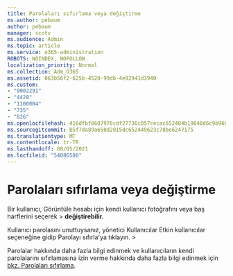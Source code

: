 ```yaml
---
title: Parolaları sıfırlama veya değiştirme
ms.author: pebaum
author: pebaum
manager: scotv
ms.audience: Admin
ms.topic: article
ms.service: o365-administration
ROBOTS: NOINDEX, NOFOLLOW
localization_priority: Normal
ms.collection: Adm_O365
ms.assetid: 063b56f2-625b-4520-99db-4e92941d3940
ms.custom:
- "9002291"
- "4428"
- "1100004"
- "735"
- "826"
ms.openlocfilehash: 416dfbf8607976cdf27736c057cecac652484b19848d6c9b9680e265394819b3
ms.sourcegitcommit: b5f7da89a650d2915dc652449623c78be6247175
ms.translationtype: MT
ms.contentlocale: tr-TR
ms.lasthandoff: 08/05/2021
ms.locfileid: "54086580"
---
```

# <a name="reset-or-change-passwords"></a>Parolaları sıfırlama veya değiştirme

Bir kullanıcı, Görüntüle hesabı için kendi kullanıcı fotoğrafını veya baş harflerini seçerek > **değiştirebilir.**
  
Kullanıcı parolasını unuttuysanız, yönetici Kullanıcılar Etkin kullanıcılar seçeneğine gidip Parolayı sıfırla'ya tıklayın.   >  [](https://portal.office.com/adminportal/home#/users) 
  
Parolalar hakkında daha fazla bilgi edinmek ve kullanıcıların kendi parolalarını sıfırlamasına izin verme hakkında daha fazla bilgi edinmek için [bkz. Parolaları sıfırlama](/microsoft-365/admin/add-users/reset-passwords).
